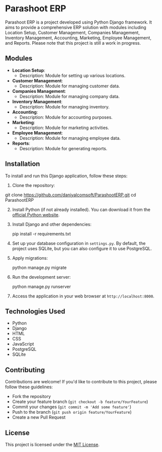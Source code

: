 # Parashoot ERP

Parashoot ERP is a project developed using Python Django framework. It aims to provide a comprehensive ERP solution with modules including Location Setup, Customer Management, Companies Management, Inventory Management, Accounting, Marketing, Employee Management, and Reports. Please note that this project is still a work in progress.

## Modules

- **Location Setup**: 
  - Description: Module for setting up various locations.
- **Customer Management**: 
  - Description: Module for managing customer data.
- **Companies Management**: 
  - Description: Module for managing company data.
- **Inventory Management**: 
  - Description: Module for managing inventory.
- **Accounting**: 
  - Description: Module for accounting purposes.
- **Marketing**: 
  - Description: Module for marketing activities.
- **Employee Management**: 
  - Description: Module for managing employee data.
- **Reports**: 
  - Description: Module for generating reports.

## Installation

To install and run this Django application, follow these steps:

1. Clone the repository:

git clone https://github.com/daniyalcomsoft/ParashootERP.git
cd ParashootERP


2. Install Python (if not already installed). You can download it from the [official Python website](https://www.python.org/downloads/).

3. Install Django and other dependencies:

    pip install -r requirements.txt


4. Set up your database configuration in `settings.py`. By default, the project uses SQLite, but you can also configure it to use PostgreSQL.

5. Apply migrations:

    python manage.py migrate


6. Run the development server:

    python manage.py runserver


7. Access the application in your web browser at `http://localhost:8000`.

## Technologies Used

- Python
- Django
- HTML
- CSS
- JavaScript
- PostgreSQL
- SQLite

## Contributing

Contributions are welcome! If you'd like to contribute to this project, please follow these guidelines:
- Fork the repository
- Create your feature branch (`git checkout -b feature/YourFeature`)
- Commit your changes (`git commit -m 'Add some feature'`)
- Push to the branch (`git push origin feature/YourFeature`)
- Create a new Pull Request

## License

This project is licensed under the [MIT License](LICENSE).
